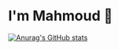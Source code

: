 # I'm Mahmoud 👋

[![Anurag's GitHub stats](https://github-readme-stats.vercel.app/api?Mahmoud-Lotfi=anuraghazra)](https://github.com/Mahmoud-Lotfi/github-readme-stats)
